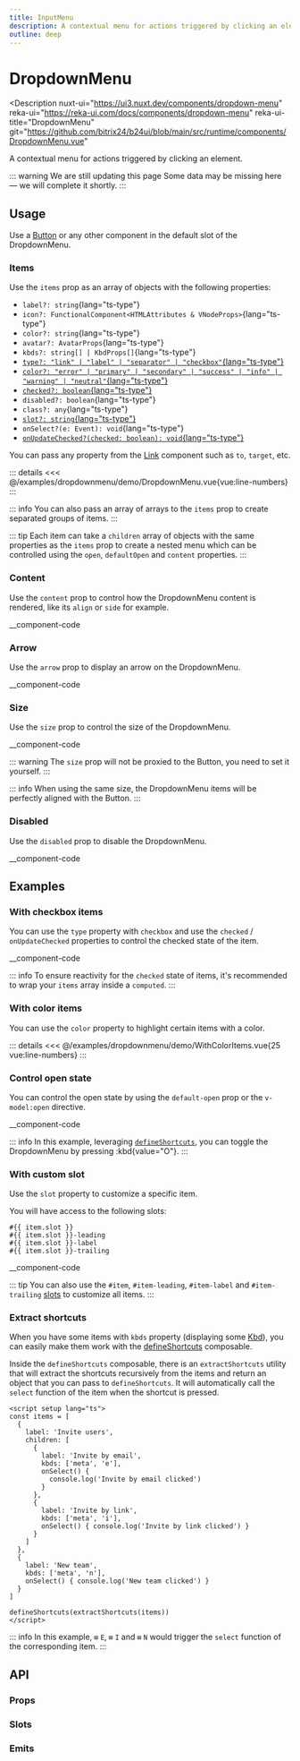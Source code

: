 ```yaml
---
title: InputMenu
description: A contextual menu for actions triggered by clicking an element.
outline: deep
---
```

<script setup>
import DropdownMenuExample from '/examples/dropdownmenu/DropdownMenu.vue';
import WithColorItemsExample from '/examples/dropdownmenu/WithColorItems.vue';
</script>
# DropdownMenu

<Description
  nuxt-ui="https://ui3.nuxt.dev/components/dropdown-menu"
  reka-ui="https://reka-ui.com/docs/components/dropdown-menu"
  reka-ui-title="DropdownMenu"
  git="https://github.com/bitrix24/b24ui/blob/main/src/runtime/components/DropdownMenu.vue"
>
  A contextual menu for actions triggered by clicking an element.
</Description>

::: warning We are still updating this page
Some data may be missing here — we will complete it shortly.
:::

## Usage

Use a [Button](/components/button) or any other component in the default slot of the DropdownMenu.

### Items

Use the `items` prop as an array of objects with the following properties:

- `label?: string`{lang="ts-type"}
- `icon?: FunctionalComponent<HTMLAttributes & VNodeProps>`{lang="ts-type"}
- `color?: string`{lang="ts-type"}
- `avatar?: AvatarProps`{lang="ts-type"}
- `kbds?: string[] | KbdProps[]`{lang="ts-type"}
- [`type?: "link" | "label" | "separator" | "checkbox"`{lang="ts-type"}](#with-checkbox-items)
- [`color?: "error" | "primary" | "secondary" | "success" | "info" | "warning" | "neutral"`{lang="ts-type"}](#with-color-items)
- [`checked?: boolean`{lang="ts-type"}](#with-checkbox-items)
- `disabled?: boolean`{lang="ts-type"}
- `class?: any`{lang="ts-type"}
- [`slot?: string`{lang="ts-type"}](#with-custom-slot)
- `onSelect?(e: Event): void`{lang="ts-type"}
- [`onUpdateChecked?(checked: boolean): void`{lang="ts-type"}](#with-checkbox-items)

You can pass any property from the [Link](/components/link#props) component such as `to`, `target`, etc.

<div class="lg:min-h-[160px]">
  <ClientOnly>
    <DropdownMenuExample />
  </ClientOnly>
</div>

::: details
<<< @/examples/dropdownmenu/demo/DropdownMenu.vue{vue:line-numbers}
:::

::: info
You can also pass an array of arrays to the `items` prop to create separated groups of items.
:::

::: tip
Each item can take a `children` array of objects with the same properties as the `items` prop to create a nested menu which can be controlled using the `open`, `defaultOpen` and `content` properties.
:::

### Content

Use the `content` prop to control how the DropdownMenu content is rendered, like its `align` or `side` for example.

__component-code

### Arrow

Use the `arrow` prop to display an arrow on the DropdownMenu.

__component-code

### Size

Use the `size` prop to control the size of the DropdownMenu.

__component-code

::: warning
The `size` prop will not be proxied to the Button, you need to set it yourself.
:::

::: info
When using the same size, the DropdownMenu items will be perfectly aligned with the Button.
:::

### Disabled

Use the `disabled` prop to disable the DropdownMenu.

__component-code

## Examples

### With checkbox items

You can use the `type` property with `checkbox` and use the `checked` / `onUpdateChecked` properties to control the checked state of the item.

__component-code

::: info
To ensure reactivity for the `checked` state of items, it's recommended to wrap your `items` array inside a `computed`.
:::

### With color items

You can use the `color` property to highlight certain items with a color.

<div class="lg:min-h-[160px]">
  <ClientOnly>
    <WithColorItemsExample />
  </ClientOnly>
</div>

::: details
<<< @/examples/dropdownmenu/demo/WithColorItems.vue{25 vue:line-numbers}
:::

### Control open state

You can control the open state by using the `default-open` prop or the `v-model:open` directive.

__component-code

::: info
In this example, leveraging [`defineShortcuts`](composables/define-shortcuts), you can toggle the DropdownMenu by pressing :kbd{value="O"}.
:::

### With custom slot

Use the `slot` property to customize a specific item.

You will have access to the following slots:

```ts-type
#{{ item.slot }}
#{{ item.slot }}-leading
#{{ item.slot }}-label
#{{ item.slot }}-trailing
```

__component-code

::: tip
You can also use the `#item`, `#item-leading`, `#item-label` and `#item-trailing` [slots](#slots) to customize all items.
:::

### Extract shortcuts

When you have some items with `kbds` property (displaying some [Kbd](/components/kbd)), you can easily make them work with the [defineShortcuts](composables/define-shortcuts) composable.

Inside the `defineShortcuts` composable, there is an `extractShortcuts` utility that will extract the shortcuts recursively from the items and return an object that you can pass to `defineShortcuts`. It will automatically call the `select` function of the item when the shortcut is pressed.

```vue
<script setup lang="ts">
const items = [
  {
    label: 'Invite users',
    children: [
      {
        label: 'Invite by email',
        kbds: ['meta', 'e'],
        onSelect() {
          console.log('Invite by email clicked')
        }
      },
      {
        label: 'Invite by link',
        kbds: ['meta', 'i'],
        onSelect() { console.log('Invite by link clicked') }
      }
    ]
  },
  {
    label: 'New team',
    kbds: ['meta', 'n'],
    onSelect() { console.log('New team clicked') }
  }
]

defineShortcuts(extractShortcuts(items))
</script>
```

::: info
In this example, `⊞` `E`, `⊞` `I` and `⊞` `N` would trigger the `select` function of the corresponding item.
:::

## API

### Props

<ComponentProps component="DropdownMenu" />

### Slots

<ComponentSlots component="DropdownMenu" />

### Emits

<ComponentEmits component="DropdownMenu" />
